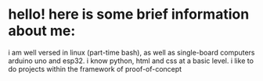 
# hello! here is some brief information about me:

i am well versed in linux (part-time bash), as well as single-board computers arduino uno and esp32. i know python, html and css at a basic level. i like to do projects within the framework of proof-of-concept

